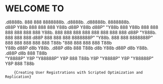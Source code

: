 #                                    WELCOME TO

  .d8888b.      888     888     8888888b.       .d8888b.       .d88888b.      8888888b.  
 d88P  Y88b     888     888     888   Y88b     d88P  Y88b     d88P" "Y88b     888   Y88b 
 888    888     888     888     888    888     Y88b.          888     888     888    888 
 888            888     888     888   d88P      "Y888b.       888     888     888   d88P 
 888            888     888     8888888P"          "Y88b.     888     888     8888888P"  
 888    888     888     888     888 T88b             "888     888     888     888 T88b   
 Y88b  d88P d8b Y88b. .d88P d8b 888  T88b  d8b Y88b  d88P d8b Y88b. .d88P d8b 888  T88b  
  "Y8888P"  Y8P  "Y88888P"  Y8P 888   T88b Y8P  "Y8888P"  Y8P  "Y88888P"  Y8P 888   T88b 

        {Creating User Registrations with Scripted Optimization and Replication}
